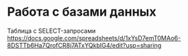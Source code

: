 # Работа с базами данных

Таблица с SELECT-запросами
https://docs.google.com/spreadsheets/d/1xYsD7emT0MAo6-8DSTTb6Ha7QrofCR8j7ATxYQkbIG4/edit?usp=sharing
